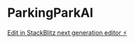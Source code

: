 # ParkingParkAI

[Edit in StackBlitz next generation editor ⚡️](https://stackblitz.com/~/github.com/matanew1/ParkingParkAI)